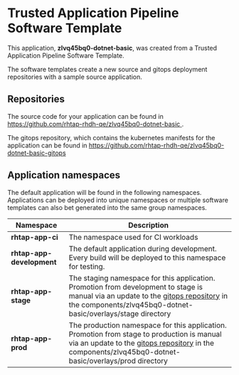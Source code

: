 # Trusted Application Pipeline Software Template

This application, **zlvq45bq0-dotnet-basic**, was created from a Trusted Application Pipeline Software Template.

The software templates create a new source and gitops deployment repositories with a sample source application. 

## Repositories

The source code for your application can be found in [https://github.com/rhtap-rhdh-qe/zlvq45bq0-dotnet-basic ](https://github.com/rhtap-rhdh-qe/zlvq45bq0-dotnet-basic ).
 
The gitops repository, which contains the kubernetes manifests for the application can be found in 
[https://github.com/rhtap-rhdh-qe/zlvq45bq0-dotnet-basic-gitops ](https://github.com/rhtap-rhdh-qe/zlvq45bq0-dotnet-basic-gitops ) 

## Application namespaces 

The default application will be found in the following namespaces. Applications can be deployed into unique namespaces or multiple software templates can also bet generated into the same group namespaces.  

|  Namespace   |  Description   |  
| -------- | -------- |
| **rhtap-app-ci** | The namespace used for CI workloads |
| **rhtap-app-development** | The default application during development. Every build will be deployed to this namespace for testing. |
| **rhtap-app-stage** | The staging namespace for this application. Promotion from development to stage is manual via an update to the [gitops repository](https://github.com/rhtap-rhdh-qe/zlvq45bq0-dotnet-basic-gitops ) in the components/zlvq45bq0-dotnet-basic/overlays/stage directory |
| **rhtap-app-prod** | The production namespace for this application. Promotion from stage to production is manual via an update to the [gitops repository](https://github.com/rhtap-rhdh-qe/zlvq45bq0-dotnet-basic-gitops ) in the components/zlvq45bq0-dotnet-basic/overlays/prod directory |